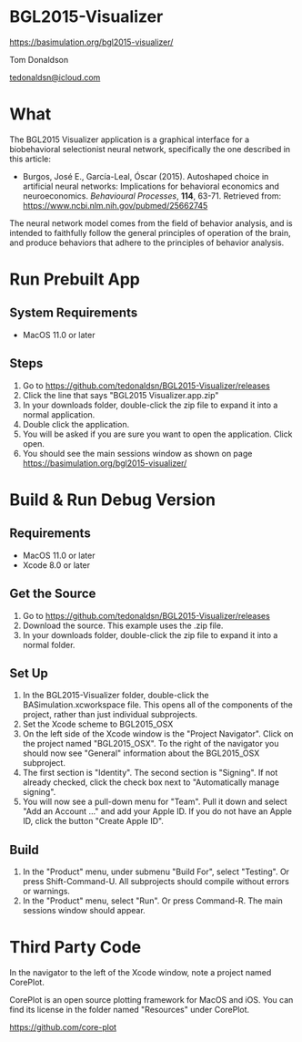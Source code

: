 # BGL2015-Visualizer
https://basimulation.org/bgl2015-visualizer/

Tom Donaldson

tedonaldsn@icloud.com

# What
The BGL2015 Visualizer application is a graphical interface for a biobehavioral selectionist neural network, specifically the one described in this article:

* Burgos, José E., García-Leal, Óscar (2015). Autoshaped choice in artificial neural networks: Implications for behavioral economics and neuroeconomics. *Behavioural Processes*, **114**, 63-71. Retrieved from: https://www.ncbi.nlm.nih.gov/pubmed/25662745

The neural network model comes from the field of behavior analysis, and is intended to faithfully follow the general principles of operation of the brain, and produce behaviors that adhere to the principles of behavior analysis.

# Run Prebuilt App


## System Requirements
* MacOS 11.0 or later

## Steps
1. Go to https://github.com/tedonaldsn/BGL2015-Visualizer/releases
2. Click the line that says "BGL2015 Visualizer.app.zip"
3. In your downloads folder, double-click the zip file to expand it into a normal application.
4. Double click the application.
5. You will be asked if you are sure you want to open the application. Click open.
6. You should see the main sessions window as shown on page https://basimulation.org/bgl2015-visualizer/



# Build & Run Debug Version

## Requirements
* MacOS 11.0 or later
* Xcode 8.0 or later

## Get the Source

1. Go to https://github.com/tedonaldsn/BGL2015-Visualizer/releases
2. Download the source. This example uses the .zip file.
3. In your downloads folder, double-click the zip file to expand it into a normal folder.

## Set Up

1. In the BGL2015-Visualizer folder, double-click the BASimulation.xcworkspace file. This opens all of the components of the project, rather than just individual subprojects.
2. Set the Xcode scheme to BGL2015_OSX
3. On the left side of the Xcode window is the "Project Navigator". Click on the project named "BGL2015_OSX". To the right of the navigator you should now see "General" information about the BGL2015_OSX subproject.
4. The first section is "Identity". The second section is "Signing". If not already checked, click the check box next to "Automatically manage signing".
5. You will now see a pull-down menu for "Team". Pull it down and select "Add an Account ..." and add your Apple ID. If you do not have an Apple ID, click the button "Create Apple ID".

## Build
1. In the "Product" menu, under submenu "Build For", select "Testing". Or press Shift-Command-U. All subprojects should compile without errors or warnings.
2. In the "Product" menu, select "Run". Or press Command-R. The main sessions window should appear.


# Third Party Code
In the navigator to the left of the Xcode window, note a project named CorePlot. 

CorePlot is an open source plotting framework for MacOS and iOS. You can find its license in the folder named "Resources" under CorePlot.

https://github.com/core-plot

